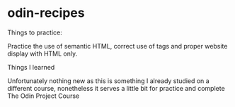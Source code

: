 # odin-recipes

Things to practice:

Practice the use of semantic HTML, correct use of tags and proper website display with HTML only.


Things I learned

Unfortunately nothing new as this is something I already studied on a different course, nonetheless it serves a little bit for practice and complete The Odin Project Course